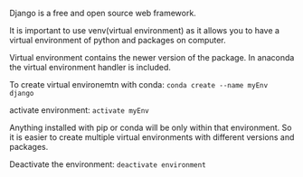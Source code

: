 Django is a free and open source web framework.

It is important to use venv(virtual environment) as it allows you to have a virtual environment of python and packages on computer.

Virtual environment contains the newer version of the package. In anaconda the virtual environment handler is included.

To create virtual environemtn with conda:
``` conda create --name myEnv django ```

activate environment: ``` activate myEnv ```

Anything installed with pip or conda will be only within that environment. So it is easier to create multiple virtual environments with different versions and packages.

Deactivate the environment: ``` deactivate environment ```

